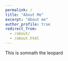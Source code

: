 ```yaml
---
permalink: /
title: "About Me"
excerpt: "About me"
author_profile: true
redirect_from: 
  - /about/
  - /about.html
---
```


This is somnath the leopard
